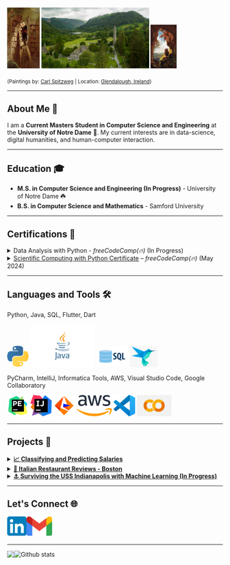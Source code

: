 <p float="left">
  <img src="assets/the_bookworm.jpg" width="15%" />
  <img src="assets/glendalough2.png" width="50%" />
  <img src="assets/the_gnome.jpg" width="12%" />
</p>

<sub>(Paintings by: <a href="https://en.wikipedia.org/wiki/Carl_Spitzweg">Carl Spitzweg</a> | Location: <a href="https://en.wikipedia.org/wiki/Glendalough">Glendalough, Ireland</a>)</sub>


___
## About Me 👋
I am a **Current Masters Student in Computer Science and Engineering** at the **University of Notre Dame** 🏰. My current interests are in data-science, digital humanities, and human-computer interaction.

___
## Education 🎓
- **M.S. in Computer Science and Engineering (In Progress)** - University of Notre Dame ☘️
- **B.S. in Computer Science and Mathematics** - Samford University

___
## Certifications 📜
<details><summary>
Data Analysis with Python - <em>freeCodeCamp(🔥)</em> (In Progress)
</summary></details>

<details><summary>
<a href="https://www.freecodecamp.org/certification/IncredibleMelon/scientific-computing-with-python-v7">Scientific Computing with Python Certificate</a> – <em>freeCodeCamp(🔥)</em> (May 2024)
</summary></details>

___
## Languages and Tools 🛠️
Python, Java, SQL, Flutter, Dart

<code><img height="50" src="assets/python.png"></code>
<code><img height="100" src="assets/java.svg"></code>
<code><img height="50" src="assets/sql.png"></code>
<code><img height="50" src="assets/flutter_dart.png"></code>

PyCharm, IntelliJ, Informatica Tools, AWS, Visual Studio Code, Google Collaboratory

<code><img height="50" src="assets/pycharm.png"></code>
<code><img height="50" src="assets/intellij.png"></code>
<code><img height="50" src="assets/informatica.webp"></code>
<code><img height="50" src="assets/aws.png"></code>
<code><img height="50" src="assets/vscode.png"></code>
<code><img height="50" src="assets/collab.png"></code>

___
## Projects 🚀
<details><summary>
<a href='https://github.com/dmsmiley/Predicting-Salaries'><strong>📈 Classifying and Predicting Salaries</strong></a>
</summary>
<br>
<strong>Skills</strong>
<ul>
  <li>Comparing classification machine learning algorithms: Logistic Regression, Decision Tree, Naive Bayes, and K-Nearest Neighbors</li>
  <li>Visualizing confusion matrices and AUROC</li>
</ul>
<strong>Python Libraries</strong>
<ul>
  <li>Pandas</li>
  <li>NumPy</li>
  <li>Seaborn</li>
  <li>Scikit-Learn</li>
  <li>MatplotLib</li>
</ul>
</details>

<details><summary>
<a href='https://github.com/dmsmiley/Italian_Restaurant_Review_Boston'><strong>🍝 Italian Restaurant Reviews - Boston</strong></a>
</summary>
<br>
<strong>Skills</strong>
<ul>
  <li>Scrape restaurant reviews from FourSquare API</li>
  <li>Capture GeoJSON data from Boston Open Data</li>
</ul>
<strong>Python Libraries</strong>
<ul>
  <li>Pandas</li>
  <li>NumPy</li>
  <li>BeautifulSoup</li>
  <li>Folium</li>
  <li>MatplotLib</li>
  <li>GeoPy</li>
</ul>
</details>

<details><summary>
<a href='https://github.com/dmsmiley/USS_Indianapolis'><strong>⚓ Surviving the USS Indianapolis with Machine Learning (In Progress)</strong></a>
</summary>
<br>
<strong>Skills</strong>
<ul>
  <li>Working with local archivists to collect and clean data</li>
  <li>Training and testing machine learning models</li>
  <li>Using logistic regression to predict survivability</li>
</ul>
<strong>Python Libraries</strong>
<ul>
  <li>Pandas</li>
  <li>NumPy</li>
  <li>MatplotLib</li>
  <li>Seaborn</li>
  <li>Scikit-Learn</li>
</ul>
</details>

___
## Let's Connect 🌐
<a href="https://www.linkedin.com/in/matthew-lad/">
  <img align="left" alt="Matthew Lad | LinkedIn" width="45px" src="assets/linkedin.png"/>
</a>
<a href="mailto:mattman678@gmail.com">
  <img align="left" alt="Matthew Lad | Gmail" width="60px" src="assets/gmail.png"/>
</a>

<br>
<br>
<br>

___
<a href="https://github.com/matt0681/matt0681">
  <img align="left" src="https://github-readme-stats.vercel.app/api/top-langs/?username=matt0681&hide=java,html&title_color=ffffff&text_color=c9cacc&icon_color=2bbc8a&bg_color=1d1f21" />
</a>

![Github stats](https://github-readme-stats.vercel.app/api?username=matt0681&theme=highcontrast&show_icons=true&count_private=true)

